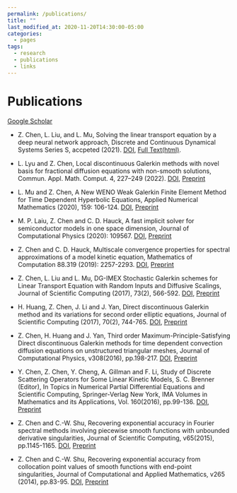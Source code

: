 ```yaml
---
permalink: /publications/
title: ""
last_modified_at: 2020-11-20T14:30:00-05:00
categories:
  - pages
tags:
  - research
  - publications
  - links
---
```


# Publications 
[Google Scholar](https://scholar.google.com/citations?user=Steh0SsAAAAJ&hl=en)

* Z. Chen, L. Liu, and L. Mu, Solving the linear transport equation by a deep neural network approach, Discrete and Continuous Dynamical Systems Series S, accpeted (2021).  [DOI](https://doi.org/10.3934/dcdss.2021070), [Full Text(html)](https://www.aimsciences.org/article/doi/10.3934/dcdss.2021070?viewType=html).<!--- ,[arXiv](https://arxiv.org/pdf/2102.09157.pdf). -->

* L. Lyu and Z. Chen, Local discontinuous Galerkin methods with novel basis for fractional diffusion equations with non-smooth solutions, Commun. Appl. Math. Comput. 4, 227–249 (2022).  [DOI](https://doi.org/10.1007/s42967-020-00104-3), [Preprint](publications/LDG_FDE_Springer_repo.pdf)

* L. Mu and Z. Chen, A New WENO Weak Galerkin Finite Element Method for Time Dependent Hyperbolic Equations, Applied Numerical Mathematics (2020), 159: 106-124. [DOI](https://doi.org/10.1016/j.apnum.2020.09.002), [Preprint](publications/WG-Hyperbolic_repo.pdf)

* M. P. Laiu, Z. Chen and C. D. Hauck, A fast implicit solver for semiconductor models in one space dimension, Journal of Computational Physics (2020): 109567. [DOI](https://doi.org/10.1016/j.jcp.2020.109567), [Preprint](https://www.researchgate.net/profile/Zheng_Chen30/publication/333717079_A_fast_implicit_solver_for_semiconductor_models_in_one_space_dimension/links/5de585df299bf10bc33a6765/A-fast-implicit-solver-for-semiconductor-models-in-one-space-dimension.pdf)

* Z. Chen and C. D. Hauck, Multiscale convergence properties for spectral approximations of a model kinetic equation, Mathematics of Computation 88.319 (2019): 2257-2293. [DOI](https://doi.org/10.1090/mcom/3399), [Preprint](https://www.ki-net.umd.edu/pubs/files/paper_iso_clean.pdf)

* Z. Chen, L. Liu and L. Mu, DG-IMEX Stochastic Galerkin schemes for Linear Transport Equation with Random Inputs and Diffusive Scalings, Journal of Scientific Computing (2017), 73(2), 566-592. [DOI](https://doi.org/10.1007/s10915-017-0439-2), [Preprint](https://www.osti.gov/pages/servlets/purl/1356966)

* H. Huang, Z. Chen, J. Li and J. Yan, Direct discontinuous Galerkin method and its variations for second order elliptic equations, Journal of Scientific Computing (2017), 70(2), 744-765. [DOI](https://doi.org/10.1007/s10915-016-0264-z), [Preprint](https://faculty.sites.iastate.edu/jyan/files/inline-files/yan-elliptic.pdf)

* Z. Chen, H. Huang and J. Yan, Third order Maximum-Principle-Satisfying Direct discontinuous Galerkin methods for time dependent convection diffusion equations on unstructured triangular meshes, Journal of Computational Physics, v308(2016), pp.198-217. [DOI](https://doi.org/10.1016/j.jcp.2015.12.039), [Preprint](https://faculty.sites.iastate.edu/jyan/files/inline-files/yan-MPStriMesh.pdf)

* Y. Chen, Z. Chen, Y. Cheng, A. Gillman and F. Li, Study of Discrete Scattering Operators for Some Linear Kinetic Models, S. C. Brenner (Editor), In Topics in Numerical Partial Differential Equations and Scientific Computing, Springer-Verlag New York, IMA Volumes in Mathematics and its Applications, Vol. 160(2016), pp.99-136. [DOI](https://doi.org/10.1007/978-1-4939-6399-7_5), [Preprint](http://homepages.rpi.edu/~lif/papers/paper_wham.pdf)

* Z. Chen and C.-W. Shu, Recovering exponential accuracy in Fourier spectral methods involving piecewise smooth functions with unbounded derivative singularities, Journal of Scientific Computing, v65(2015), pp.1145-1165. [DOI](https://doi.org/10.1007/s10915-015-0011-x), [Preprint](https://www.brown.edu/research/projects/scientific-computing/sites/brown.edu.research.projects.scientific-computing/files/uploads/Recovering%20exponential%20accuracy%20in%20Fourier%20spectral%20methods%20involving%20piecewise%20smooth%20functions%20with%20unbounded%20derivative%20singularities_0.pdf)

* Z. Chen and C.-W. Shu, Recovering exponential accuracy from collocation point values of smooth functions with end-point singularities, Journal of Computational and Applied Mathematics, v265 (2014), pp.83-95. [DOI](https://doi.org/10.1016/j.cam.2013.09.029), [Preprint](https://www.brown.edu/research/projects/scientific-computing/sites/brown.edu.research.projects.scientific-computing/files/uploads/Recovering%20exponential.pdf)
